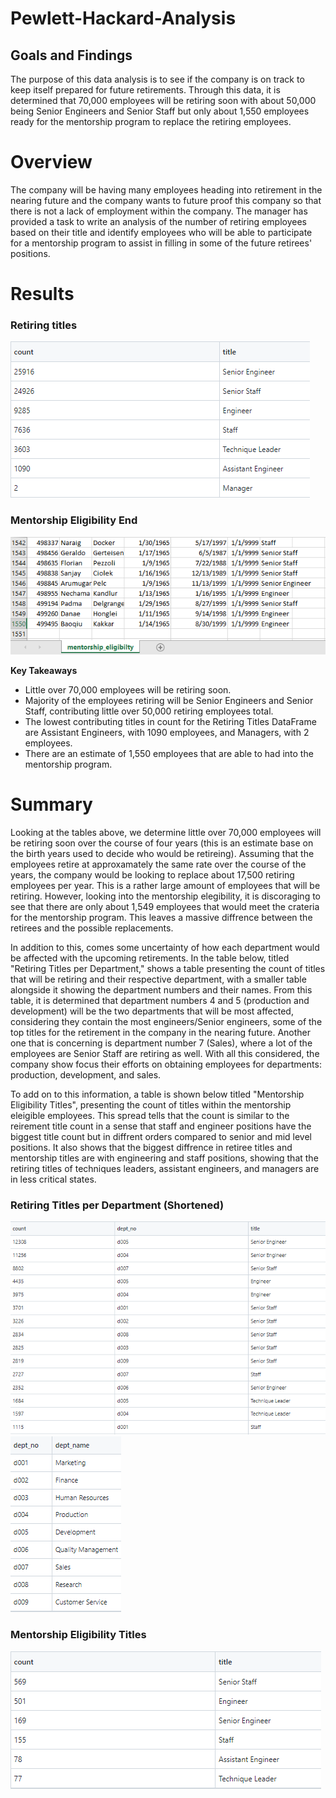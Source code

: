 # Pewlett-Hackard-Analysis

## Goals and Findings
The purpose of this data analysis is to see if the company is on track to keep itself prepared for future retirements. Through this data, it is determined that 70,000 employees will be retiring soon with about 50,000 being Senior Engineers and Senior Staff but only about 1,550 employees ready for the mentorship program to replace the retiring employees.

# Overview


The company will be having many employees heading into retirement in the nearing future and the company wants to future proof this company so that there is not a lack of employment within the company. The manager has provided a task to write an analysis of the number of retiring employees based on their title and identify employees who will be able to participate for a mentorship program to assist in filling in some of the future retirees' positions.

# Results

### Retiring titles
![retiring_titles.png](/Images/retiring_titles.png)

### Mentorship Eligibility End
![mentorship_eligibility_end.png](/Images/mentorship_eligibility_end.png)

**Key Takeaways**
* Little over 70,000 employees will be retiring soon.
* Majority of the employees retiring will be Senior Engineers and Senior Staff, contributing little over 50,000 retiring employees total.
* The lowest contributing titles in count for the Retiring Titles DataFrame are Assistant Engineers, with 1090 employees, and Managers, with 2 employees.
* There are an estimate of 1,550 employees that are able to had into the mentorship program.



# Summary
Looking at the tables above, we determine little over 70,000 employees will be retiring soon over the course of four years (this is an estimate base on the birth years used to decide who would be retireing). Assuming that the employees retire at approxamately the same rate over the course of the years, the company would be looking to replace about 17,500 retiring employees per year. This is a rather large amount of employees that will be retiring. However, looking into the mentorship elegibility, it is discoraging to see that there are only about 1,549 employees that would meet the crateria for the mentorship program. This leaves a massive diffrence between the retirees and the possible replacements. 


In addition to this, comes some uncertainty of how each department would be affected with the upcoming retirements. In the table below, titled "Retiring Titles per Department," shows a table presenting the count of titles that will be retiring and their respective department, with a smaller table alongside it showing the department numbers and their names. From this table, it is determined that department numbers 4 and 5 (production and development) will be the two departments that will be most affected, considering they contain the most engineers/Senior engineers, some of the top titles for the retirement in the company in the nearing future. Another one that is concerning is department number 7 (Sales), where a lot of the employees are Senior Staff are retiring as well. With all this considered, the company show focus their efforts on obtaining employees for departments: production, development, and sales.


To add on to this information, a table is shown below titled "Mentorship Eligibility Titles", presenting the count of titles within the mentorship eleigible employees. This spread tells that the count is similar to the reirement title count in a sense that staff and engineer positions have the biggest title count but in diffrent orders compared to senior and mid level positions. It also shows that the biggest diffrence in retiree titles and mentorship titles are with engineering and staff positions, showing that the retiring titles of techniques leaders, assistant engineers, and managers are in less critical states.




### Retiring Titles per Department (Shortened)
![retiring_titles_per_dept](/Images/Retiring_titles_per_department.png) ![dept_name](/Images/dept_no_name.png)


### Mentorship Eligibility Titles
![mentorship_eligibility_end.png](/Images/mentorship_titles.png)

